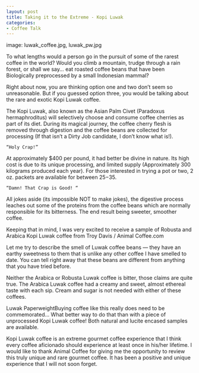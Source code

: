```yaml
---
layout: post
title: Taking it to the Extreme - Kopi Luwak
categories:
- Coffee Talk
---
```

image: luwak_coffee.jpg, luwak_pw.jpg

To what lengths would a person go in the pursuit of some of the rarest coffee in the world? Would you climb a mountain, trudge through a rain forest, or shall we say… eat roasted coffee beans that have been Biologically preprocessed by a small Indonesian mammal?

Right about now, you are thinking option one and two don’t seem so unreasonable. But if you guessed option three, you would be talking about the rare and exotic Kopi Luwak coffee.

The Kopi Luwak, also known as the Asian Palm Civet (Paradoxus hermaphroditus) will selectively choose and consume coffee cherries as part of its diet. During its magical journey, the coffee cherry flesh is removed through digestion and the coffee beans are collected for processing (If that isn’t a Dirty Job candidate, I don’t know what is!).

    “Holy Crap!”

At approximately $400 per pound, it had better be divine in nature. Its high cost is due to its unique processing, and limited supply (Approximately 300 kilograms produced each year). For those interested in trying a pot or two, 2 oz. packets are available for between $25-$35.

    “Damn! That Crap is Good! “

All jokes aside (its impossible NOT to make jokes), the digestive process leaches out some of the proteins from the coffee beans which are normally responsible for its bitterness. The end result being sweeter, smoother coffee.

Keeping that in mind, I was very excited to receive a sample of Robusta and Arabica Kopi Luwak coffee from Troy Davis / Animal Coffee.com

Let me try to describe the smell of Luwak coffee beans — they have an earthy sweetness to them that is unlike any other coffee I have smelled to date. You can tell right away that these beans are different from anything that you have tried before.

Neither the Arabica or Robusta Luwak coffee is bitter, those claims are quite true. The Arabica Luwak coffee had a creamy and sweet, almost ethereal taste with each sip. Cream and sugar is not needed with either of these coffees.

Luwak PaperweightBuying coffee like this really does need to be commemorated… What better way to do that than with a piece of unprocessed Kopi Luwak coffee! Both natural and lucite encased samples are available.

Kopi Luwak coffee is an extreme gourmet coffee experience that I think every coffee aficionado should experience at least once in his/her lifetime. I would like to thank Animal Coffee for giving me the opportunity to review this truly unique and rare gourmet coffee. It has been a positive and unique experience that I will not soon forget. 